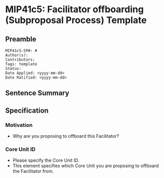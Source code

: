 # MIP41c5: Facilitator offboarding (Subproposal Process) Template

## Preamble

```
MIP41c5-SP#: #
Author(s):
Contributors:
Tags: template
Status:
Date Applied: <yyyy-mm-dd>
Date Ratified: <yyyy-mm-dd>
```

## Sentence Summary
## Specification

### Motivation

- Why are you proposing to offboard this Facilitator?

### Core Unit ID

- Please specify the Core Unit ID.
- This element specifies which Core Unit you are proposing to offboard the Facilitator from.
